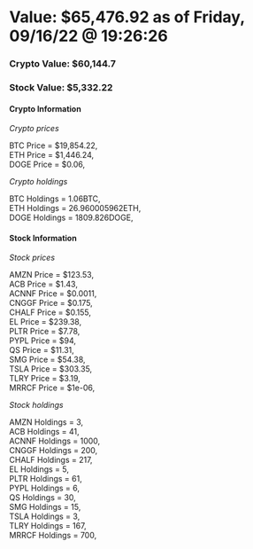 # Value: $65,476.92 as of Friday, 09/16/22 @ 19:26:26 

### Crypto Value: $60,144.7

### Stock Value: $5,332.22

#### Crypto Information 
*Crypto prices* 

BTC Price = $19,854.22,  
ETH Price = $1,446.24,  
DOGE Price = $0.06,  


*Crypto holdings* 

BTC Holdings = 1.06BTC,  
ETH Holdings = 26.960005962ETH,  
DOGE Holdings = 1809.826DOGE,  


#### Stock Information 

*Stock prices* 

AMZN Price = $123.53,  
ACB Price = $1.43,  
ACNNF Price = $0.0011,  
CNGGF Price = $0.175,  
CHALF Price = $0.155,  
EL Price = $239.38,  
PLTR Price = $7.78,  
PYPL Price = $94,  
QS Price = $11.31,  
SMG Price = $54.38,  
TSLA Price = $303.35,  
TLRY Price = $3.19,  
MRRCF Price = $1e-06,  


*Stock holdings* 

AMZN Holdings = 3,  
ACB Holdings = 41,  
ACNNF Holdings = 1000,  
CNGGF Holdings = 200,  
CHALF Holdings = 217,  
EL Holdings = 5,  
PLTR Holdings = 61,  
PYPL Holdings = 6,  
QS Holdings = 30,  
SMG Holdings = 15,  
TSLA Holdings = 3,  
TLRY Holdings = 167,  
MRRCF Holdings = 700,  


